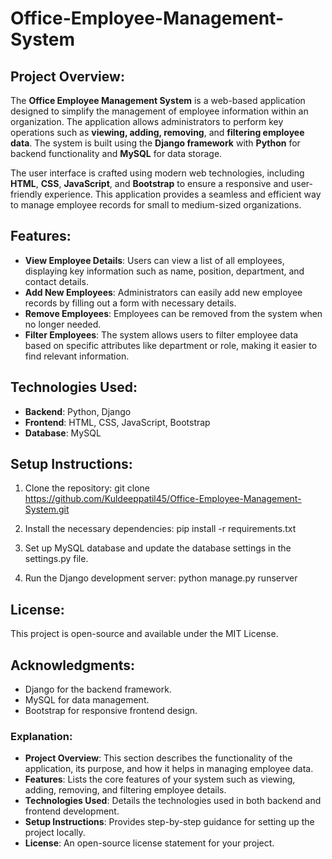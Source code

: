 # Office-Employee-Management-System

## Project Overview:
The **Office Employee Management System** is a web-based application designed to simplify the management of employee information within an organization. The application allows administrators to perform key operations such as **viewing, adding, removing**, and **filtering employee data**. The system is built using the **Django framework** with **Python** for backend functionality and **MySQL** for data storage.

The user interface is crafted using modern web technologies, including **HTML**, **CSS**, **JavaScript**, and **Bootstrap** to ensure a responsive and user-friendly experience. This application provides a seamless and efficient way to manage employee records for small to medium-sized organizations.

## Features:
- **View Employee Details**: Users can view a list of all employees, displaying key information such as name, position, department, and contact details.
- **Add New Employees**: Administrators can easily add new employee records by filling out a form with necessary details.
- **Remove Employees**: Employees can be removed from the system when no longer needed.
- **Filter Employees**: The system allows users to filter employee data based on specific attributes like department or role, making it easier to find relevant information.

## Technologies Used:
- **Backend**: Python, Django
- **Frontend**: HTML, CSS, JavaScript, Bootstrap
- **Database**: MySQL

## Setup Instructions:
1. Clone the repository:
   git clone https://github.com/Kuldeeppatil45/Office-Employee-Management-System.git

2. Install the necessary dependencies:
  pip install -r requirements.txt
3. Set up MySQL database and update the database settings in the settings.py file.
4. Run the Django development server:
  python manage.py runserver

## License:
This project is open-source and available under the MIT License.

## Acknowledgments:
 * Django for the backend framework.
 * MySQL for data management.
 * Bootstrap for responsive frontend design.


### Explanation:
- **Project Overview**: This section describes the functionality of the application, its purpose, and how it helps in managing employee data.
- **Features**: Lists the core features of your system such as viewing, adding, removing, and filtering employee details.
- **Technologies Used**: Details the technologies used in both backend and frontend development.
- **Setup Instructions**: Provides step-by-step guidance for setting up the project locally.
- **License**: An open-source license statement for your project.


